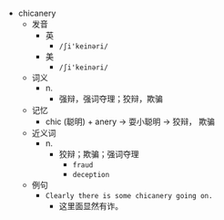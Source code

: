 - chicanery
  - 发音
    - 英
      - `/ʃi'keinəri/`
    - 美
      - `/ʃi'keinəri/`
  - 词义
    - n.
      - 强辩，强词夺理；狡辩，欺骗
  - 记忆
    - chic (聪明) + anery → 耍小聪明 → 狡辩， 欺骗
  - 近义词
    - n.
      - 狡辩；欺骗；强词夺理
        - `fraud`
        - `deception`
  - 例句
    - `Clearly there is some chicanery going on.`
      - 这里面显然有诈。

